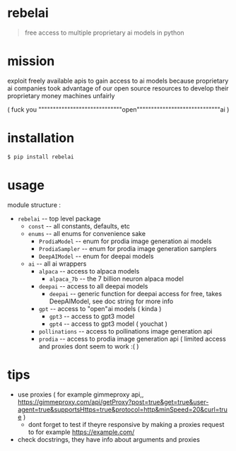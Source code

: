 # rebelai

> free access to multiple proprietary ai models in python

# mission

exploit freely available apis to gain access to ai models because
proprietary ai companies took advantage of our open source
resources to develop their proprietary money machines unfairly

( fuck you """""""""""""""""""""""""""""open"""""""""""""""""""""""""""""ai )

# installation

```sh
$ pip install rebelai
```

# usage

module structure :

-   `rebelai` -- top level package
    -   `const` -- all constants, defaults, etc
    -   `enums` -- all enums for convenience sake
        -   `ProdiaModel` -- enum for prodia image generation ai models
        -   `ProdiaSampler` -- enum for prodia image generation samplers
        -   `DeepAIModel` -- enum for deepai models
    -   `ai` -- all ai wrappers
        -   `alpaca` -- access to alpaca models
            -   `alpaca_7b` -- the 7 billion neuron alpaca model
        -   `deepai` -- access to all deepai models
            -   `deepai` -- generic function for deepai access for free, takes DeepAIModel, see doc string for more info
        -   `gpt` -- access to "open"ai models ( kinda )
            -   `gpt3` -- access to gpt3 model
            -   `gpt4` -- access to gpt3 model ( youchat )
        -   `pollinations` -- access to pollinations image generation api
        -   `prodia` -- access to prodia image generation api ( limited access and proxies dont seem to work :( )

# tips

-   use proxies ( for example gimmeproxy api,, https://gimmeproxy.com/api/getProxy?post=true&get=true&user-agent=true&supportsHttps=true&protocol=http&minSpeed=20&curl=true )
    -   dont forget to test if theyre responsive by making a proxies request to for example https://example.com/
-   check docstrings, they have info about arguments and proxies
